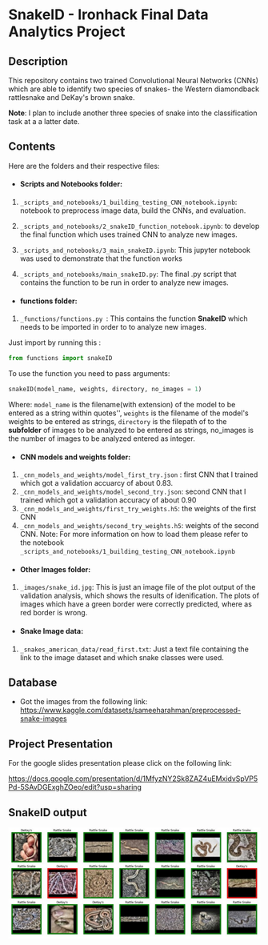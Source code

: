 # SnakeID - Ironhack Final Data Analytics Project

## Description
This repository contains two trained Convolutional Neural Networks (CNNs) which are able to identify two species of snakes- the Western diamondback rattlesnake and DeKay's brown snake. 

**Note**: I plan to include another three species of snake into the classification task at a a latter date. 

## Contents 
Here are the folders and their respective files:

- #### Scripts and Notebooks folder:

1. `_scripts_and_notebooks/1_building_testing_CNN_notebook.ipynb`: notebook to preprocess image data, build the CNNs, and evaluation.

2. `_scripts_and_notebooks/2_snakeID_function_notebook.ipynb`: to develop the final function which uses trained CNN to analyze new images. 

3. `_scripts_and_notebooks/3_main_snakeID.ipynb`: This jupyter notebook was used to demonstrate that the function works

4. `_scripts_and_notebooks/main_snakeID.py`: The final .py script that contains the function to be run in order to analyze new images. 


- #### functions folder:

1. `_functions/functions.py `: This contains the function **SnakeID** which needs to be imported in order to to analyze new images.  

  Just import by running this :
  ```python
  from functions import snakeID
  ``` 

  To use the function you need to pass arguments:
  ```python
  snakeID(model_name, weights, directory, no_images = 1)
  ``` 
  Where:
   `model_name` is the filename(with extension) of the model to be entered as a string within quotes'', 
   `weights` is the filename of the model's weights to be entered as strings, 
   `directory` is the filepath of to the **subfolder** of images to be analyzed to be entered as strings, 
   no_images  is the number of images to be analyzed entered as integer. 



- #### CNN models and weights folder:
1. `_cnn_models_and_weights/model_first_try.json` : first CNN that I trained which got a validation accuarcy of about 0.83.
2. `_cnn_models_and_weights/model_second_try.json`: second CNN that I trained which got a validation accuracy of about 0.90 
3. `_cnn_models_and_weights/first_try_weights.h5`: the weights of the first CNN 
4. `_cnn_models_and_weights/second_try_weights.h5`: weights of the second CNN. 
Note: For more information on how to load them please refer to the notebook `_scripts_and_notebooks/1_building_testing_CNN_notebook.ipynb`

- #### Other Images folder:
1. `_images/snake_id.jpg`: This is just an image file of the plot output of the validation analysis, which shows the results of idenification. The plots of images which have a green border were correctly predicted, where as red border is wrong.

- #### Snake Image data:
1. `_snakes_american_data/read_first.txt`: Just a text file containing the link to the image dataset and which snake classes were used.


## Database

- Got the images from the following link:
https://www.kaggle.com/datasets/sameeharahman/preprocessed-snake-images

## Project Presentation
For the google slides presentation please click on the following link:

https://docs.google.com/presentation/d/1MfyzNY2Sk8ZAZ4uEMxidvSpVP5Pd-5SAvDGExghZOeo/edit?usp=sharing

## SnakeID output

![alt text](https://github.com/aaronpereira92/SnakeID/blob/fdd590e0055d544ba6b6eb85462005fac3f1af6a/_images/snake_id.jpg)
